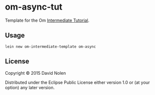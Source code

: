 # om-async-tut

Template for the Om
[Intermediate Tutorial](http://github.com/swannodette/om/wiki/Intermediate-Tutorial).

## Usage

```
lein new om-intermediate-template om-async
```

## License

Copyright © 2015 David Nolen

Distributed under the Eclipse Public License either version 1.0 or (at
your option) any later version.
